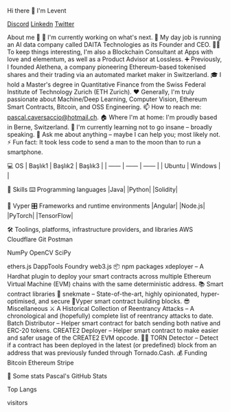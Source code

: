 Hi there 👋 I'm Levent

[Discord](https://www.discordapp.com/users/Levent#8606)
  [Linkedn](https://www.linkedin.com/in/levent-k%C4%B1nac%C4%B1-315052230)
    [Twitter](https://www.twitter/uyumakistiyoree.com)

About me 💯
🔭 I'm currently working on what's next.
🔧 My day job is running an AI data company called DAITA Technologies as its Founder and CEO.
👨‍💻 To keep things interesting, I'm also a Blockchain Consultant at Apps with love and elementum, as well as a Product Advisor at Lossless.
➕ Previously, I founded Alethena, a company pioneering Ethereum-based tokenised shares and their trading via an automated market maker in Switzerland.
🎓 I hold a Master's degree in Quantitative Finance from the Swiss Federal Institute of Technology Zurich (ETH Zurich).
❤️ Generally, I'm truly passionate about Machine/Deep Learning, Computer Vision, Ethereum Smart Contracts, Bitcoin, and OSS Engineering.
📫 How to reach me: pascal.caversaccio@hotmail.ch.
🏠 Where I'm at home: I'm proudly based in Berne, Switzerland.
🌱 I'm currently learning not to go insane – broadly speaking.
💬 Ask me about anything – maybe I can help you; most likely not.
⚡ Fun fact: It took less code to send a man to the moon than to run a smartphone.

💻 OS
| Başlık1 | Başlık2 | Başlık3 |
| —— | —— | —— |
| Ubuntu | Windows | |

🎯 Skills
⌨️ Programming languages
|Java| |Python| |Solidity| 

🐍 Vyper
🎛 Frameworks and runtime environments
|Angular| |Node.js| |PyTorch| |TensorFlow|



🛠 Toolings, platforms, infrastructure providers, and libraries
AWS Cloudflare Git Postman

NumPy OpenCV SciPy

ethers.js
DappTools
Foundry
web3.js
📦 npm packages
xdeployer – A Hardhat plugin to deploy your smart contracts across multiple Ethereum Virtual Machine (EVM) chains with the same deterministic address.
📚 Smart contract libraries
🐍 snekmate – State-of-the-art, highly opinionated, hyper-optimised, and secure 🐍Vyper smart contract building blocks.
😎 Miscellaneous
⚔️ A Historical Collection of Reentrancy Attacks – A chronological and (hopefully) complete list of reentrancy attacks to date.
Batch Distributor – Helper smart contract for batch sending both native and ERC-20 tokens.
CREATE2 Deployer – Helper smart contract to make easier and safer usage of the CREATE2 EVM opcode.
🕵️‍♂️ TORN Detector – Detect if a contract has been deployed in the latest (or predefined) block from an address that was previously funded through Tornado.Cash.
💰 Funding
Bitcoin Ethereum Stripe

🔎 Some stats
Pascal's GitHub Stats

Top Langs

visitors

